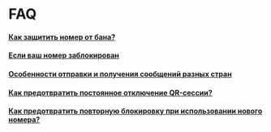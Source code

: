 # FAQ

#### [Как защитить номер от бана?](how-to-protect-number-from-ban.md)
#### [Если ваш номер заблокирован](if-your-number-is-blocked.md)

#### [Особенности отправки и получения сообщений разных стран](features-of-sending-and-receiving-messages-from-different-countries.md)

#### [Как предотвратить постоянное отключение QR-сессии?](how-can-I-prevent-a-QR-session-from-being-permanently-disconnected.md)

#### [Как предотвратить повторную блокировку при использовании нового номера?](how-to-prevent-re-blocking-when-using-a-new-number.md)